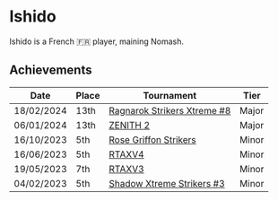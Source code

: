 # Ishido

Ishido is a French :fr: player, maining Nomash.

## Achievements

|Date|Place|Tournament|Tier|
|-|-|-|-|
| 18/02/2024 | 13th |[Ragnarok Strikers Xtreme #8](../../tournaments/ragna/ragnax8.md) | Major |
| 06/01/2024 | 13th | [ZENITH 2](../../tournaments/misc/zenith2.md) | Major |
| 16/10/2023 | 5th |[Rose Griffon Strikers](../../tournaments/misc/rosegriffon.md) | Minor |
| 16/06/2023 | 5th | [RTAXV4](../../tournaments/rtaxv/rtaxv4.md) | Minor |
| 19/05/2023 | 7th | [RTAXV3](../../tournaments/rtaxv/rtaxv3.md) | Minor |
| 04/02/2023 | 5th | [Shadow Xtreme Strikers #3](../../tournaments/shadow/shadow3.md) | Minor |
